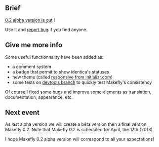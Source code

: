 ## Brief

[0.2 alpha version is out](${BLOG_URL}/makefly_0.2-alpha.zip "Download last 0.2-alpha version") !

Use it and [report bug](https://github.com/blankoworld/makefly/issues/new "Report a Makefly's bug") if you find anyone.

## Give me more info

Some useful functionnality have been added as:

  * a comment system
  * a badge that permit to show identica's statuses
  * new theme (called [responsive from initializr.com](http://www.initializr.com/try "Demo for Responsive theme from initializr"))
  * some tests on [devtools branch](https://gitorious.org/makefly/devtools "See makefly-devtools branch") to quickly test Makefly's consistency

Of course I fixed some bugs and improve some elements as translation, documentation, appearance, etc.

## Next event

As last alpha version we will create a bêta version then a final version Makefly 0.2. Note that Makefly 0.2 is scheduled for April, the 17th (2013).

I hope Makefly 0.2 alpha version will correspond to all your expectations!
